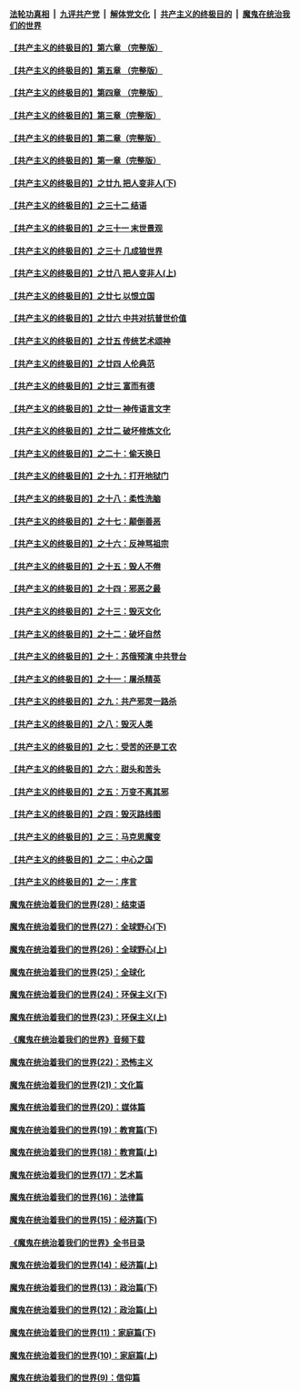 ####  [法轮功真相](../../../../basic/blob/master/README.md?t=09050352) &nbsp;|&nbsp; [九评共产党](../../../../9ping.md/blob/master/README.md?t=09050352) &nbsp;|&nbsp; [解体党文化](../../../../jtdwh.md/blob/master/README.md?t=09050352)  &nbsp;|&nbsp; [共产主义的终极目的](../../../../gczydzjmd.md/blob/master/README.md?t=09050352) &nbsp;|&nbsp; [魔鬼在统治我们的世界](../../../../mgztzwmdsj.md/blob/master/README.md?t=09050352) 

#### [【共产主义的终极目的】第六章 （完整版）](../pages/nsc422/n11428913.md?t=09050352) 

#### [【共产主义的终极目的】第五章 （完整版）](../pages/nsc422/n11428912.md?t=09050352) 

#### [【共产主义的终极目的】第四章 （完整版）](../pages/nsc422/n11428907.md?t=09050352) 

#### [【共产主义的终极目的】第三章（完整版）](../pages/nsc422/n11428848.md?t=09050352) 

#### [【共产主义的终极目的】第二章（完整版）](../pages/nsc422/n11428831.md?t=09050352) 

#### [【共产主义的终极目的】第一章（完整版）](../pages/nsc422/n11417651.md?t=09050352) 

#### [【共产主义的终极目的】之廿九 把人变非人(下)](../pages/nsc422/n11344140.md?t=09050352) 

#### [【共产主义的终极目的】之三十二 结语](../pages/nsc422/n11360535.md?t=09050352) 

#### [【共产主义的终极目的】之三十一 末世景观](../pages/nsc422/n11351129.md?t=09050352) 

#### [【共产主义的终极目的】之三十 几成狼世界](../pages/nsc422/n11348280.md?t=09050352) 

#### [【共产主义的终极目的】之廿八 把人变非人(上)](../pages/nsc422/n11340492.md?t=09050352) 

#### [【共产主义的终极目的】之廿七 以恨立国](../pages/nsc422/n11336944.md?t=09050352) 

#### [【共产主义的终极目的】之廿六 中共对抗普世价值](../pages/nsc422/n11324785.md?t=09050352) 

#### [【共产主义的终极目的】之廿五 传统艺术颂神](../pages/nsc422/n11296396.md?t=09050352) 

#### [【共产主义的终极目的】之廿四 人伦典范](../pages/nsc422/n11296397.md?t=09050352) 

#### [【共产主义的终极目的】之廿三 富而有德](../pages/nsc422/n11283598.md?t=09050352) 

#### [【共产主义的终极目的】之廿一 神传语言文字](../pages/nsc422/n11263265.md?t=09050352) 

#### [【共产主义的终极目的】之廿二 破坏修炼文化](../pages/nsc422/n11245728.md?t=09050352) 

#### [【共产主义的终极目的】之二十：偷天换日](../pages/nsc422/n11238846.md?t=09050352) 

#### [【共产主义的终极目的】之十九：打开地狱门](../pages/nsc422/n11206376.md?t=09050352) 

#### [【共产主义的终极目的】之十八：柔性洗脑](../pages/nsc422/n11199994.md?t=09050352) 

#### [【共产主义的终极目的】之十七：颠倒善恶](../pages/nsc422/n11179782.md?t=09050352) 

#### [【共产主义的终极目的】之十六：反神骂祖宗](../pages/nsc422/n11166798.md?t=09050352) 

#### [【共产主义的终极目的】之十五：毁人不倦](../pages/nsc422/n11166792.md?t=09050352) 

#### [【共产主义的终极目的】之十四：邪恶之最](../pages/nsc422/n11150249.md?t=09050352) 

#### [【共产主义的终极目的】之十三：毁灭文化](../pages/nsc422/n11135227.md?t=09050352) 

#### [【共产主义的终极目的】之十二：破坏自然](../pages/nsc422/n11135214.md?t=09050352) 

#### [【共产主义的终极目的】之十：苏俄预演 中共登台](../pages/nsc422/n11118424.md?t=09050352) 

#### [【共产主义的终极目的】之十一：屠杀精英](../pages/nsc422/n11118442.md?t=09050352) 

#### [【共产主义的终极目的】之九：共产邪灵一路杀](../pages/nsc422/n11114139.md?t=09050352) 

#### [【共产主义的终极目的】之八：毁灭人类](../pages/nsc422/n11108503.md?t=09050352) 

#### [【共产主义的终极目的】之七：受苦的还是工农](../pages/nsc422/n11101809.md?t=09050352) 

#### [【共产主义的终极目的】之六：甜头和苦头](../pages/nsc422/n11096971.md?t=09050352) 

#### [【共产主义的终极目的】之五：万变不离其邪](../pages/nsc422/n11091285.md?t=09050352) 

#### [【共产主义的终极目的】之四：毁灭路线图](../pages/nsc422/n11086284.md?t=09050352) 

#### [【共产主义的终极目的】之三：马克思魔变](../pages/nsc422/n11061941.md?t=09050352) 

#### [【共产主义的终极目的】之二：中心之国](../pages/nsc422/n11047728.md?t=09050352) 

#### [【共产主义的终极目的】之一：序言](../pages/nsc422/n11086077.md?t=09050352) 

#### [魔鬼在统治着我们的世界(28)：结束语](../pages/nsc422/n10936246.md?t=09050352) 

#### [魔鬼在统治着我们的世界(27)：全球野心(下)](../pages/nsc422/n10928319.md?t=09050352) 

#### [魔鬼在统治着我们的世界(26)：全球野心(上)](../pages/nsc422/n10900318.md?t=09050352) 

#### [魔鬼在统治着我们的世界(25)：全球化](../pages/nsc422/n10788205.md?t=09050352) 

#### [魔鬼在统治着我们的世界(24)：环保主义(下)](../pages/nsc422/n10695307.md?t=09050352) 

#### [魔鬼在统治着我们的世界(23)：环保主义(上)](../pages/nsc422/n10688613.md?t=09050352) 

#### [《魔鬼在统治着我们的世界》音频下载](../pages/nsc422/n10635553.md?t=09050352) 

#### [魔鬼在统治着我们的世界(22)：恐怖主义](../pages/nsc422/n10614727.md?t=09050352) 

#### [魔鬼在统治着我们的世界(21)：文化篇](../pages/nsc422/n10597706.md?t=09050352) 

#### [魔鬼在统治着我们的世界(20)：媒体篇](../pages/nsc422/n10586579.md?t=09050352) 

#### [魔鬼在统治着我们的世界(19)：教育篇(下)](../pages/nsc422/n10564808.md?t=09050352) 

#### [魔鬼在统治着我们的世界(18)：教育篇(上)](../pages/nsc422/n10526970.md?t=09050352) 

#### [魔鬼在统治着我们的世界(17)：艺术篇](../pages/nsc422/n10499093.md?t=09050352) 

#### [魔鬼在统治着我们的世界(16)：法律篇](../pages/nsc422/n10485969.md?t=09050352) 

#### [魔鬼在统治着我们的世界(15)：经济篇(下)](../pages/nsc422/n10469975.md?t=09050352) 

#### [《魔鬼在统治着我们的世界》全书目录](../pages/nsc422/n10464261.md?t=09050352) 

#### [魔鬼在统治着我们的世界(14)：经济篇(上)](../pages/nsc422/n10457370.md?t=09050352) 

#### [魔鬼在统治着我们的世界(13)：政治篇(下)](../pages/nsc422/n10448270.md?t=09050352) 

#### [魔鬼在统治着我们的世界(12)：政治篇(上)](../pages/nsc422/n10444576.md?t=09050352) 

#### [魔鬼在统治着我们的世界(11)：家庭篇(下)](../pages/nsc422/n10440961.md?t=09050352) 

#### [魔鬼在统治着我们的世界(10)：家庭篇(上)](../pages/nsc422/n10435448.md?t=09050352) 

#### [魔鬼在统治着我们的世界(9)：信仰篇](../pages/nsc422/n10432159.md?t=09050352) 

